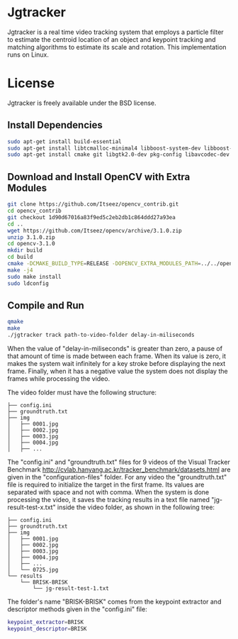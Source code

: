 # Jgtracker

Jgtracker is a real time video tracking system that employs a particle filter to estimate the centroid location of an object and keypoint tracking and matching algorithms to estimate its scale and rotation. This implementation runs on Linux.

# License

Jgtracker is freely available under the BSD license. 

## Install Dependencies

```bash
sudo apt-get install build-essential
sudo apt-get install libtcmalloc-minimal4 libboost-system-dev libboost-filesystem-dev libboost-iostreams-dev
sudo apt-get install cmake git libgtk2.0-dev pkg-config libavcodec-dev libavformat-dev libswscale-dev

```

## Download and Install OpenCV with Extra Modules

```bash
git clone https://github.com/Itseez/opencv_contrib.git
cd opencv_contrib
git checkout 1d90d67016a83f9ed5c2eb2db1c864ddd27a93ea
cd ..
wget https://github.com/Itseez/opencv/archive/3.1.0.zip
unzip 3.1.0.zip
cd opencv-3.1.0
mkdir build
cd build
cmake -DCMAKE_BUILD_TYPE=RELEASE -DOPENCV_EXTRA_MODULES_PATH=../../opencv_contrib/modules -DWITH_IPP=OFF -DCMAKE_INSTALL_PREFIX=/usr/local ..
make -j4
sudo make install
sudo ldconfig
```
## Compile and Run

```bash
qmake
make
./jgtracker track path-to-video-folder delay-in-miliseconds
```
When the value of "delay-in-miliseconds" is greater than zero, a pause of that amount of time is made between each frame. When its value is zero, it makes
the system wait infinitely for a key stroke before displaying the next frame. Finally, when it has a negative value the system does not display the frames while processing the video.

The video folder must have the following structure:

```.
├── config.ini
├── groundtruth.txt
├── img
│   ├── 0001.jpg
│   ├── 0002.jpg
│   ├── 0003.jpg
│   ├── 0004.jpg
│   ├── ...
```

The "config.ini" and "groundtruth.txt" files for 9 videos of the Visual Tracker Benchmark http://cvlab.hanyang.ac.kr/tracker_benchmark/datasets.html are given in the "configuration-files" folder. 
For any video the "groundtruth.txt" file is required to initialize the target in the first frame. Its values are separated with space and not with comma. When the system is done processing the video,
it saves the tracking results in a text file named "jg-result-test-x.txt" inside the video folder, as shown in the following tree:

```.
├── config.ini
├── groundtruth.txt
├── img
│   ├── 0001.jpg
│   ├── 0002.jpg
│   ├── 0003.jpg
│   ├── 0004.jpg
│   ├── ...
│   └── 0725.jpg
└── results
    └── BRISK-BRISK
        └── jg-result-test-1.txt
```

The folder's name "BRISK-BRISK" comes from the keypoint extractor and descriptor methods given in the "config.ini" file:

```bash
keypoint_extractor=BRISK
keypoint_descriptor=BRISK
```




